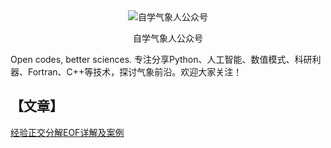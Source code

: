<div align="center">
  <img src="https://github.com/xiazh18/Python-Pytorch-NWP-Meteorology/blob/dd38ff462dda1c3e5e78dc8e0fc9cb69757cae43/images/qrcode_for_gh_1bdec5df19a3_258.jpg" alt="自学气象人公众号">
  <p>自学气象人公众号</p>
</div>

Open codes, better sciences. 专注分享Python、人工智能、数值模式、科研利器、Fortran、C++等技术，探讨气象前沿。欢迎大家关注！


## 【文章】
[经验正交分解EOF详解及案例](https://github.com/xiazh18/Python-Pytorch-NWP-Meteorology/blob/main/article/%E7%BB%8F%E9%AA%8C%E6%AD%A3%E4%BA%A4%E5%88%86%E8%A7%A3EOF%E8%AF%A6%E8%A7%A3%E5%8F%8A%E6%A1%88%E4%BE%8B.ipynb)
